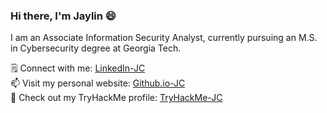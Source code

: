 ### Hi there, I'm Jaylin 😄
I am an Associate Information Security Analyst, currently pursuing an M.S. in Cybersecurity degree at Georgia Tech. 

🗒️ Connect with me: <a href="https://www.linkedin.com/jaylincabrera10/" target="_blank">LinkedIn-JC </a> <br /> 
📫 Visit my personal website: <a href="https://jaylincabrera10.github.io/" target="_blank">Github.io-JC </a> <br />
👾 Check out my TryHackMe profile: <a href="https://www.tryhackme.com/jaylincabrera10/" target="_blank">TryHackMe-JC </a> 

<!--
Here are some ideas to get you started:

- 🔭 I’m currently working on ...
- 🌱 I’m currently learning ...
- 👯 I’m looking to collaborate on ...
- 🤔 I’m looking for help with ...
- 💬 Ask me about ...
- 📫 How to reach me: ...
- 😄 Pronouns: ...
- ⚡ Fun fact: ...
-->
